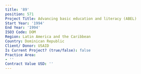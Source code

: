 ```yaml
---
title: '89'
position: 571
Project Title: Advancing basic education and literacy (ABEL)
Start Year: '1994'
End Year: '1994'
ISO3 Code: DOM
Region: Latin America and the Caribbean
Country: Dominican Republic
Client/ Donor: USAID
Is Current Project? (true/false): false
Practice Area:
- ''
Contract Value USD: ''
---
```


